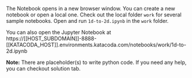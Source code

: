 The Notebook opens in a new browser window. You can create a new notebook or open a local one. Check out the local folder `work` for several sample notebooks. Open and run `1d-to-2d.ipynb` in the `work` folder.

You can also open the Jupyter Notebook at https://[[HOST_SUBDOMAIN]]-8888-[[KATACODA_HOST]].environments.katacoda.com/notebooks/work/1d-to-2d.ipynb

**Note:**
There are placeholder(s) to write python code. If you need any help, you can checkout solution tab.